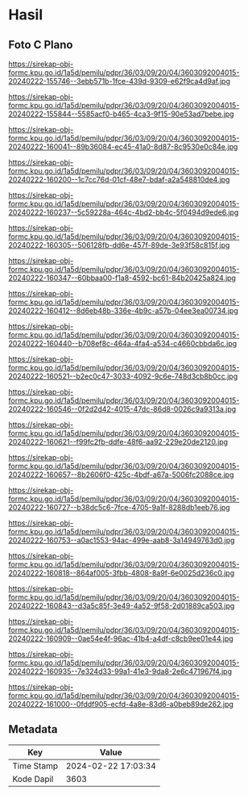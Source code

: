 # Hasil

## Foto C Plano

https://sirekap-obj-formc.kpu.go.id/1a5d/pemilu/pdpr/36/03/09/20/04/3603092004015-20240222-155746--3ebb571b-1fce-439d-9309-e62f9ca4d9af.jpg

https://sirekap-obj-formc.kpu.go.id/1a5d/pemilu/pdpr/36/03/09/20/04/3603092004015-20240222-155844--5585acf0-b465-4ca3-9f15-90e53ad7bebe.jpg

https://sirekap-obj-formc.kpu.go.id/1a5d/pemilu/pdpr/36/03/09/20/04/3603092004015-20240222-160041--89b36084-ec45-41a0-8d87-8c9530e0c84e.jpg

https://sirekap-obj-formc.kpu.go.id/1a5d/pemilu/pdpr/36/03/09/20/04/3603092004015-20240222-160200--1c7cc76d-01cf-48e7-bdaf-a2a548810de4.jpg

https://sirekap-obj-formc.kpu.go.id/1a5d/pemilu/pdpr/36/03/09/20/04/3603092004015-20240222-160237--5c59228a-464c-4bd2-bb4c-5f0494d9ede6.jpg

https://sirekap-obj-formc.kpu.go.id/1a5d/pemilu/pdpr/36/03/09/20/04/3603092004015-20240222-160305--506128fb-dd6e-457f-89de-3e93f58c815f.jpg

https://sirekap-obj-formc.kpu.go.id/1a5d/pemilu/pdpr/36/03/09/20/04/3603092004015-20240222-160347--60bbaa00-f1a8-4592-bc61-84b20425a824.jpg

https://sirekap-obj-formc.kpu.go.id/1a5d/pemilu/pdpr/36/03/09/20/04/3603092004015-20240222-160412--8d6eb48b-336e-4b9c-a57b-04ee3ea00734.jpg

https://sirekap-obj-formc.kpu.go.id/1a5d/pemilu/pdpr/36/03/09/20/04/3603092004015-20240222-160440--b708ef8c-464a-4fa4-a534-c4660cbbda6c.jpg

https://sirekap-obj-formc.kpu.go.id/1a5d/pemilu/pdpr/36/03/09/20/04/3603092004015-20240222-160521--b2ec0c47-3033-4092-9c6e-748d3cb8b0cc.jpg

https://sirekap-obj-formc.kpu.go.id/1a5d/pemilu/pdpr/36/03/09/20/04/3603092004015-20240222-160546--0f2d2d42-4015-47dc-86d8-0026c9a9313a.jpg

https://sirekap-obj-formc.kpu.go.id/1a5d/pemilu/pdpr/36/03/09/20/04/3603092004015-20240222-160621--f99fc2fb-ddfe-48f6-aa92-229e20de2120.jpg

https://sirekap-obj-formc.kpu.go.id/1a5d/pemilu/pdpr/36/03/09/20/04/3603092004015-20240222-160657--8b2606f0-425c-4bdf-a67a-5006fc2088ce.jpg

https://sirekap-obj-formc.kpu.go.id/1a5d/pemilu/pdpr/36/03/09/20/04/3603092004015-20240222-160727--b38dc5c6-7fce-4705-9a1f-8288db1eeb76.jpg

https://sirekap-obj-formc.kpu.go.id/1a5d/pemilu/pdpr/36/03/09/20/04/3603092004015-20240222-160753--a0ac1553-94ac-499e-aab8-3a14949763d0.jpg

https://sirekap-obj-formc.kpu.go.id/1a5d/pemilu/pdpr/36/03/09/20/04/3603092004015-20240222-160818--864af005-3fbb-4808-8a9f-6e0025d236c0.jpg

https://sirekap-obj-formc.kpu.go.id/1a5d/pemilu/pdpr/36/03/09/20/04/3603092004015-20240222-160843--d3a5c85f-3e49-4a52-9f58-2d01889ca503.jpg

https://sirekap-obj-formc.kpu.go.id/1a5d/pemilu/pdpr/36/03/09/20/04/3603092004015-20240222-160909--0ae54e4f-96ac-41b4-a4df-c8cb9ee01e44.jpg

https://sirekap-obj-formc.kpu.go.id/1a5d/pemilu/pdpr/36/03/09/20/04/3603092004015-20240222-160935--7e324d33-99a1-41e3-9da8-2e6c471967f4.jpg

https://sirekap-obj-formc.kpu.go.id/1a5d/pemilu/pdpr/36/03/09/20/04/3603092004015-20240222-161000--0fddf905-ecfd-4a8e-83d6-a0beb89de262.jpg


## Metadata

| Key        | Value               |
| ---------- | ------------------- |
| Time Stamp | 2024-02-22 17:03:34 |
| Kode Dapil | 3603                |



